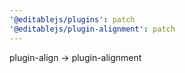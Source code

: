 ```yaml
---
'@editablejs/plugins': patch
'@editablejs/plugin-alignment': patch
---
```


plugin-align -> plugin-alignment
